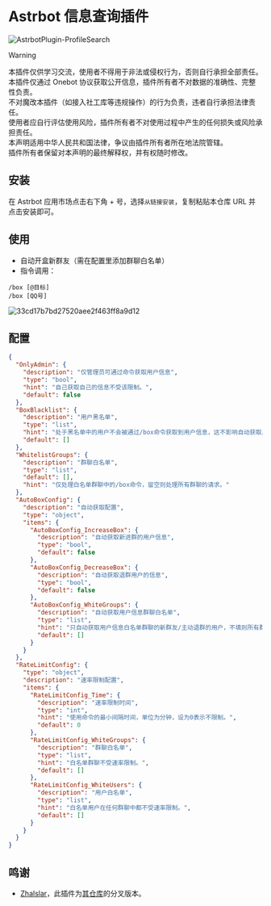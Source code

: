 # Astrbot 信息查询插件

![AstrbotPlugin-ProfileSearch](https://socialify.git.ci/QingFengTechnology/AstrbotPlugin-ProfileSearch/image?description=1&font=KoHo&language=1&name=1&pattern=Circuit+Board&theme=Auto)

> [!Warning]
> 本插件仅供学习交流，使用者不得用于非法或侵权行为，否则自行承担全部责任。\
> 本插件仅通过 Onebot 协议获取公开信息，插件所有者不对数据的准确性、完整性负责。\
> 不对魔改本插件（如接入社工库等违规操作）的行为负责，违者自行承担法律责任。\
> 使用者应自行评估使用风险，插件所有者不对使用过程中产生的任何损失或风险承担责任。\
> 本声明适用中华人民共和国法律，争议由插件所有者所在地法院管辖。\
> 插件所有者保留对本声明的最终解释权，并有权随时修改。


## 安装

在 Astrbot 应用市场点击右下角 + 号，选择`从链接安装`，复制粘贴本仓库 URL 并点击安装即可。

## 使用

- 自动开盒新群友（需在配置里添加群聊白名单）
- 指令调用：

```plaintext
/box [@目标]
/box [QQ号]
```

![33cd17b7bd27520aee2f463ff8a9d12](https://github.com/user-attachments/assets/97ffe26f-bf18-4cbe-93f4-1eb82e08edeb)

## 配置

```json
{
  "OnlyAdmin": {
    "description": "仅管理员可通过命令获取用户信息",
    "type": "bool", 
    "hint": "自己获取自己的信息不受该限制。",
    "default": false
  },
  "BoxBlacklist": {
    "description": "用户黑名单",
    "type": "list",
    "hint": "处于黑名单中的用户不会被通过/box命令获取到用户信息，这不影响自动获取用户信息。",
    "default": []
  },
  "WhitelistGroups": {
    "description": "群聊白名单",
    "type": "list",
    "default": [],
    "hint": "仅处理白名单群聊中的/box命令，留空则处理所有群聊的请求。"
  },
  "AutoBoxConfig": {
    "description": "自动获取配置",
    "type": "object",
    "items": {
      "AutoBoxConfig_IncreaseBox": {
        "description": "自动获取新进群的用户信息",
        "type": "bool",
        "default": false
      },
      "AutoBoxConfig_DecreaseBox": {
        "description": "自动获取退群用户的信息", 
        "type": "bool",
        "default": false
      },
      "AutoBoxConfig_WhiteGroups": {
        "description": "自动获取用户信息群聊白名单",
        "type": "list",
        "hint": "只自动获取用户信息白名单群聊的新群友/主动退群的用户，不填则所有群聊都启用自动获取用户信息。",
        "default": []
      }
    }
  },
  "RateLimitConfig": {
    "type": "object",
    "description": "速率限制配置",
    "items": {
      "RateLimitConfig_Time": {
        "description": "速率限制时间",
        "type": "int",
        "hint": "使用命令的最小间隔时间，单位为分钟，设为0表示不限制。",
        "default": 0
      },
      "RateLimitConfig_WhiteGroups": {
        "description": "群聊白名单",
        "type": "list",
        "hint": "白名单群聊不受速率限制。",
        "default": []
      },
      "RateLimitConfig_WhiteUsers": {
        "description": "用户白名单",
        "type": "list",
        "hint": "白名单用户在任何群聊中都不受速率限制。",
        "default": []
      }
    }
  }
}
```

## 鸣谢

- [Zhalslar](https://github.com/Zhalslar)，此插件为[其仓库](https://github.com/Zhalslar/astrbot_plugin_box)的分叉版本。